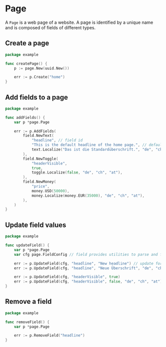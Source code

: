 # Page

A `Page` is a web page of a website. A page is identified by a unique name and
is composed of fields of different types.

## Create a page

```go
package example

func createPage() {
	p := page.New(uuid.New())

	err := p.Create("home")
}
```

## Add fields to a page

```go
package example

func addFields() {
	var p *page.Page

	err := p.AddFields(
		field.NewText(
			"headline", // field id
			"This is the default headline of the home page.", // default value
			text.Localize("Das ist die Standardüberschrift.", "de", "ch", "at"), // default value for specific languages
		),
		field.NewToggle(
			"headerVisible",
			true,
			toggle.Localize(false, "de", "ch", "at"),
		),
		field.NewMoney(
			"price",
			money.USD(50000),
			money.Localize(money.EUR(35000), "de", "ch", "at"),
		),
	)
}
```

## Update field values

```go
package example

func updateField() {
	var p *page.Page
	var cfg page.FieldConfig // field provides utilities to parse and format field values

	err := p.UpdateField(cfg, "headline", "New headline") // update for all languages
	err := p.UpdateField(cfg, "headline", "Neue Überschrift", "de", "ch", "at") // update for specific languages

	err := p.UpdateField(cfg, "headerVisible", true)
	err := p.UpdateField(cfg, "headerVisible", false, "de", "ch", "at")
}
```

## Remove a field

```go
package example

func removeField() {
	var p *page.Page

	err := p.RemoveField("headline")
}
```
